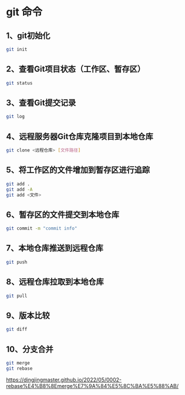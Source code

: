 # git 命令

## 1、git初始化

```bash
git init
```

## 2、查看Git项目状态（工作区、暂存区）
```bash
git status
```

## 3、查看Git提交记录
```bash
git log
```

## 4、远程服务器Git仓库克隆项目到本地仓库

```bash
git clone <远程仓库> [文件路径]
```

## 5、将工作区的文件增加到暂存区进行追踪
```bash
git add .
git add -A
git add <文件>
```

## 6、暂存区的文件提交到本地仓库
```bash
git commit -m "commit info"
```

## 7、本地仓库推送到远程仓库

```bash
git push 
```

## 8、远程仓库拉取到本地仓库

```bash
git pull 
```

## 9、版本比较
```bash
git diff
```

## 10、分支合并
```bash
git merge
git rebase
```
https://dingjingmaster.github.io/2022/05/0002-rebase%E4%B8%8Emerge%E7%9A%84%E5%8C%BA%E5%88%AB/



